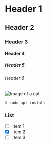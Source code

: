  # Header 1
 ## Header 2
### Header 3
#### Header 4
##### Header 5
###### Header 6



![Image of a cat](https://encrypted-tbn0.gstatic.com/images?q=tbn:ANd9GcQFz5fYgrepcP696Zm4ZtlldGLC6hEr83HUhDcUWJoyK2l-Rqp2YrkMskunDA_R5Hy-722xpQrOgG2-ZhAuOhuQ1aBRtwaf4jp3tfRNlNQKmg)

```
$ sudo apt install
```

### List
- [ ] Item 1
- [X] Item 2
- [ ] Item 3
